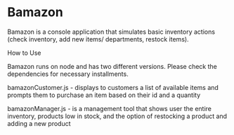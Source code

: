 # Bamazon

Bamazon is a console application that simulates basic inventory actions (check inventory, add new items/ departments, restock items).

How to Use

Bamazon runs on node and has two different versions. Please check the dependencies for necessary installments.

bamazonCustomer.js - displays to customers a list of available items and prompts them to purchase an item based on their id and a quantity

bamazonManager.js - is a management tool that shows user the entire inventory, products low in stock, and the option of restocking a product and adding a new product